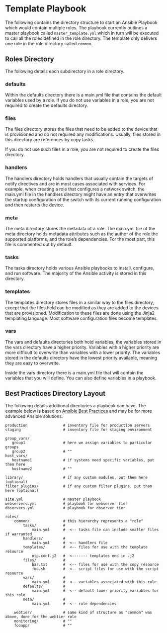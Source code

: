 # Template Playbook


The following contains the directory structure to start an Ansible Playbook which would contain multiple roles. The playbook currently outlines a master playbook called `master_template.yml` which in turn will be executed to call all the roles defined in the role directory. The template only delivers one role in the role directory called `common`. 


Roles Directory
---------------

The following details each subdirectory in a role directory.

### defaults
Within the defaults directory there is a main.yml file that contains the default variables used by a role. If you do not use variables in a role, you are not required to create the defaults directory.

### files
The files directory stores the files that need to be added to the device that is provisioned and do not required any modifications. Usually, files stored in this directory are references by copy tasks.

If you do not use such files in a role, you are not required to create the files directory.

### handlers
The handlers directory holds handlers that usually contain the targets of notify directives and are in most cases associated with services. For example, when creating a role that configures a network switch, the main.yml file in the handlers directory might have an entry that overwrites the startup configuration of the switch with its current running configuration and then restarts the device.

### meta
The meta directory stores the metadata of a role. The main.yml file of the meta directory holds metadata attributes such as the author of the role the supported platforms, and the role’s dependencies. For the most part, this file is commented out by default.

### tasks
The tasks directory holds various Ansible playbooks to install, configure, and run software. The majority of the Ansible activity is stored in this directory.

### templates
The templates directory stores files in a similar way to the files directory, except that the files held can be modified as they are added to the devices that are provisioned.
Modification to these files are done using the Jinja2 templating language. Most software configuration files become templates.

### vars
The vars and defaults directories both hold variables, the variables stored in the vars directory have a higher priority. Variables with a higher priority are more difficult to overwrite than variables with a lower priority. The variables stored in the defaults directory have the lowest priority available, meaning they are easy to overwrite.

Inside the vars directory there is a main.yml file that will contain the variables that you will define. You can also define variables in a playbook.

Best Practices Directory Layout
----------------------------
The following details additional directories a playbook can have. The example below is based on [Ansible Best Practices](https://docs.ansible.com/ansible/playbooks_best_practices.html#directory-layout) and may be for more advanced Ansible solutions.

```
production                # inventory file for production servers
staging                   # inventory file for staging environment

group_vars/
   group1                 # here we assign variables to particular groups
   group2                 # ""
host_vars/
   hostname1              # if systems need specific variables, put them here
   hostname2              # ""

library/                  # if any custom modules, put them here (optional)
filter_plugins/           # if any custom filter plugins, put them here (optional)

site.yml                  # master playbook
webservers.yml            # playbook for webserver tier
dbservers.yml             # playbook for dbserver tier

roles/
    common/               # this hierarchy represents a "role"
        tasks/            #
            main.yml      #  <-- tasks file can include smaller files if warranted
        handlers/         #
            main.yml      #  <-- handlers file
        templates/        #  <-- files for use with the template resource
            ntp.conf.j2   #  <------- templates end in .j2
        files/            #
            bar.txt       #  <-- files for use with the copy resource
            foo.sh        #  <-- script files for use with the script resource
        vars/             #
            main.yml      #  <-- variables associated with this role
        defaults/         #
            main.yml      #  <-- default lower priority variables for this role
        meta/             #
            main.yml      #  <-- role dependencies

    webtier/              # same kind of structure as "common" was above, done for the webtier role
    monitoring/           # ""
    fooapp/               # ""
```
